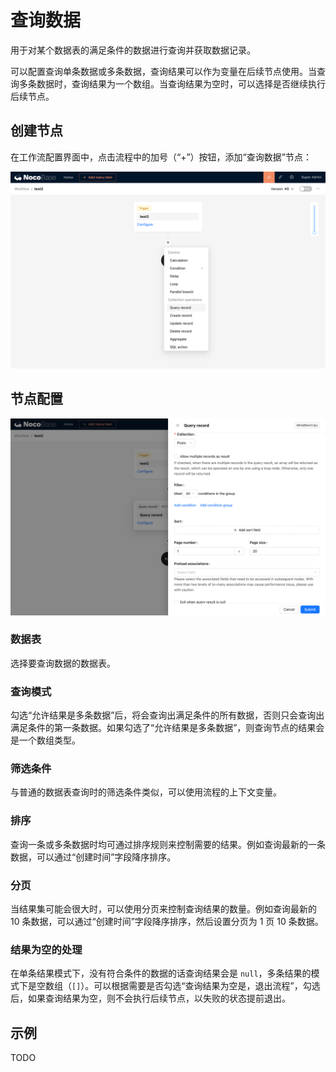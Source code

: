 # 查询数据

用于对某个数据表的满足条件的数据进行查询并获取数据记录。

可以配置查询单条数据或多条数据，查询结果可以作为变量在后续节点使用。当查询多条数据时，查询结果为一个数组。当查询结果为空时，可以选择是否继续执行后续节点。

## 创建节点

在工作流配置界面中，点击流程中的加号（“+”）按钮，添加“查询数据”节点：

![查询数据_添加](./40d07623-b1c9-43ce-9513-0d42ac4a5b87.png)

## 节点配置

![查询节点_节点配置](./90d21bdb-426a-4f41-8bbe-2d095a6f9d3e.png)

### 数据表

选择要查询数据的数据表。

### 查询模式

勾选“允许结果是多条数据”后，将会查询出满足条件的所有数据，否则只会查询出满足条件的第一条数据。如果勾选了“允许结果是多条数据”，则查询节点的结果会是一个数组类型。

### 筛选条件

与普通的数据表查询时的筛选条件类似，可以使用流程的上下文变量。

### 排序

查询一条或多条数据时均可通过排序规则来控制需要的结果。例如查询最新的一条数据，可以通过“创建时间”字段降序排序。

### 分页

当结果集可能会很大时，可以使用分页来控制查询结果的数量。例如查询最新的 10 条数据，可以通过“创建时间”字段降序排序，然后设置分页为 1 页 10 条数据。

### 结果为空的处理

在单条结果模式下，没有符合条件的数据的话查询结果会是 `null`，多条结果的模式下是空数组（`[]`）。可以根据需要是否勾选“查询结果为空是，退出流程”，勾选后，如果查询结果为空，则不会执行后续节点，以失败的状态提前退出。

## 示例

TODO

